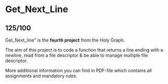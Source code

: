 # Get_Next_Line

## 125/100

Get_Next_line" is the **fourth project** from the Holy Graph.

The aim of this project is to code a function that returns a line ending with a newline, read from a file descriptor & be able to manage multiple file descriptor.

More additional information you can find in PDF-file which contains all assignments and mandatory rules.
